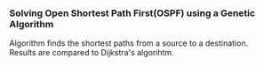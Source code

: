 ### Solving Open Shortest Path First(OSPF) using a Genetic Algorithm
Algorithm finds the shortest paths from a source to a destination. <br/>
Results are compared to Dijkstra's algorihtm.

